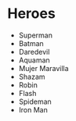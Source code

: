 # Heroes

* Superman
* Batman
* Daredevil
* Aquaman
* Mujer Maravilla
* Shazam
* Robin
* Flash
* Spideman
* Iron Man
